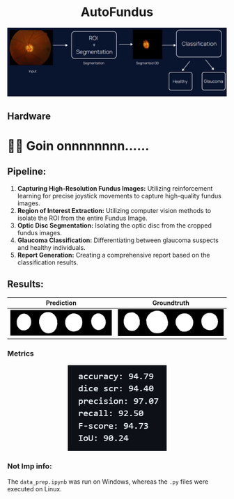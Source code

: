 <div align="center">

# AutoFundus

![Fundus Image](flow.png)

</div>

## Hardware
# 🫷🫸 Goin onnnnnnnn......

## Pipeline:

1. **Capturing High-Resolution Fundus Images:** Utilizing reinforcement learning for precise joystick movements to capture high-quality fundus images.
2. **Region of Interest Extraction:** Utilizing computer vision methods to isolate the ROI from the entire Fundus Image.
3. **Optic Disc Segmentation:** Isolating the optic disc from the cropped fundus images.
4. **Glaucoma Classification:** Differentiating between glaucoma suspects and healthy individuals.
5. **Report Generation:** Creating a comprehensive report based on the classification results.

## Results:

| Prediction | Groundtruth |
|------------|-------------|
| ![Prediction Image](ppred_1.png) | ![Groundtruth Image](llabel_1.png) |

### Metrics
<div align="center">

![Metrics Image](metrics.png)

</div>

### Not Imp info:
The `data_prep.ipynb` was run on Windows, whereas the `.py` files were executed on Linux.

